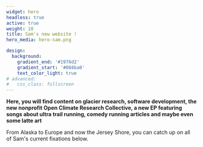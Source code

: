 ```yaml
---
widget: hero
headless: true
active: true
weight: 10
title: Sam's new website !
hero_media: hero-sam.png

design:
  background:
    gradient_end: '#1976d2'
    gradient_start: '#004ba0'
    text_color_light: true
# advanced:
#   css_class: fullscreen
---
```

<div class="mb-3"></div>

**Here, you will find content on glacier research, software development, the new nonprofit Open Climate Research Collective, a new EP featuring songs about ultra trail running, comedy running articles and maybe even some latte art**


From Alaska to Europe and now the Jersey Shore, you can catch up on all of Sam's current fixations below. 

<!--Custom spacing-->
<div class="mb-3"></div>
<!--GitHub Button JS-->
<script async defer src="https://buttons.github.io/buttons.js"></script>
